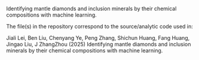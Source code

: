 Identifying mantle diamonds and inclusion minerals by their chemical compositions with machine learning.


The file(s) in the repository correspond to the source/analytic code used in:


Jiali Lei, Ben Liu, Chenyang Ye, Peng Zhang, Shichun Huang, Fang Huang, Jingao Liu, J ZhangZhou (2025) Identifying mantle diamonds and inclusion minerals by their chemical compositions with machine learning. 
